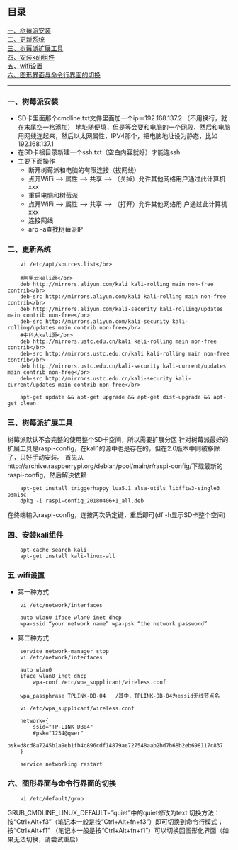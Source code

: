 ## 目录
[一、树莓派安装](#一、树莓派安装)  
[二、更新系统](#二、更新系统)  
[三、树莓派扩展工具](#三、树莓派扩展工具)  
[四、安装kali组件](#四、安装kali组件)  
[五、wifi设置](#五.wifi设置)  
[六、图形界面与命令行界面的切换](#六、图形界面与命令行界面的切换)  



***
### 一、树莓派安装
* SD卡里面那个cmdline.txt文件里面加一个ip＝192.168.137.2 （不用换行，就在末尾空一格添加） 地址随便填，但是等会要和电脑的一个网段，然后和电脑用网线连起来，然后以太网属性，IPV4那个，把电脑地址设为静态，比如192.168.137.1  
* 在SD卡根目录新建一个ssh.txt（空白内容就好）才能连ssh  
* 主要下面操作
    * 断开树莓派和电脑的有限连接（拔网线）  
    * 点开WiFi —> 属性 —> 共享 —> （关掉）允许其他网络用户通过此计算机xxx  
    * 重启电脑和树莓派  
    * 点开WiFi —> 属性 —> 共享 —> （打开）允许其他网络用  户通过此计算机xxx  
    * 连接网线  
    * arp -a查找树莓派IP

### 二、更新系统
```
    vi /etc/apt/sources.list</br>  

    #阿里云kali源</br>
    deb http://mirrors.aliyun.com/kali kali-rolling main non-free contrib</br>
    deb-src http://mirrors.aliyun.com/kali kali-rolling main non-free contrib</br>
    deb http://mirrors.aliyun.com/kali-security kali-rolling/updates main contrib non-free</br>
    deb-src http://mirrors.aliyun.com/kali-security kali-rolling/updates main contrib non-free</br>
    #中科大kali源</br>
    deb http://mirrors.ustc.edu.cn/kali kali-rolling main non-free contrib</br>
    deb-src http://mirrors.ustc.edu.cn/kali kali-rolling main non-free contrib</br>
    deb http://mirrors.ustc.edu.cn/kali-security kali-current/updates main contrib non-free</br>
    deb-src http://mirrors.ustc.edu.cn/kali-security kali-current/updates main contrib non-free</br>

    apt-get update && apt-get upgrade && apt-get dist-upgrade && apt-get clean
```
### 三、树莓派扩展工具
树莓派默认不会完整的使用整个SD卡空间，所以需要扩展分区
针对树莓派最好的扩展工具是raspi-config，在kali1的源中也是存在的，但在2.0版本中则被移除了，只好手动安装。
首先从http://archive.raspberrypi.org/debian/pool/main/r/raspi-config/下载最新的raspi-config，然后解决依赖
```
    apt-get install triggerhappy lua5.1 alsa-utils libfftw3-single3 psmisc
    dpkg -i raspi-config_20180406+1_all.deb
```
在终端输入raspi-config，连按两次确定键，重启即可(df -h显示SD卡整个空间)
### 四、安装kali组件
```
    apt-cache search kali-
    apt-get install kali-linux-all
```
### 五.wifi设置
* 第一种方式
```
    vi /etc/network/interfaces

    auto wlan0 iface wlan0 inet dhcp
    wpa-ssid “your network name” wpa-psk “the network password”
```
* 第二种方式
```
    service network-manager stop
    vi /etc/network/interfaces

    auto wlan0
    iface wlan0 inet dhcp
        wpa-conf /etc/wpa_supplicant/wireless.conf

    wpa_passphrase TPLINK-DB-04   /其中，TPLINK-DB-04为essid无线节点名

    vi /etc/wpa_supplicant/wireless.conf

    network={
	    ssid="TP-LINK_DB04"
	    #psk="1234@qwer"
	    psk=d8cd8a7245b1a9eb1fb4c896cdf14879ae727548aab2bd7b68b2eb698117c837
    }

    service networking restart
```
### 六、图形界面与命令行界面的切换
```
    vi /etc/default/grub
```
GRUB_CMDLINE_LINUX_DEFAULT=”quiet”中的quiet修改为text
切换方法：
按“Ctrl+Alt+f3”（笔记本一般是按“Ctrl+Alt+fn+f3”）即可切换到命令行模式；
按“Ctrl+Alt+f1” （笔记本一般是按“Ctrl+Alt+fn+f1”）可以切换回图形化界面（如果无法切换，请尝试重启）



